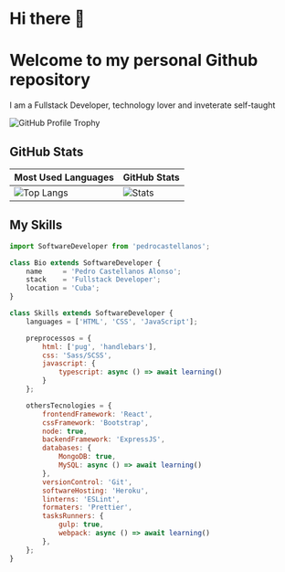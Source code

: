 # Hi there 👋
# Welcome to my personal Github repository

I am a Fullstack Developer, technology lover and inveterate self-taught

![GitHub Profile Trophy](https://github-profile-trophy.vercel.app/?username=pedrocastellanos&theme=darkhub&margin-w=45)

## GitHub Stats

| Most Used Languages | GitHub Stats |
| ------------------- | ------------ |
| ![Top Langs](https://github-readme-stats.vercel.app/api/top-langs/?username=pedrocastellanos&show_icons=true&hide_title=true&hide_border=true&bg_color=0d1117&text_color=f0f6fc&layout=compact) | ![Stats](https://github-readme-stats.vercel.app/api/?username=pedrocastellanos&show_icons=true&hide_title=true&hide_border=true&bg_color=0d1117&text_color=f0f6fc) |

## My Skills
```js
import SoftwareDeveloper from 'pedrocastellanos';

class Bio extends SoftwareDeveloper {
    name     = 'Pedro Castellanos Alonso';
    stack    = 'Fullstack Developer';
    location = 'Cuba';
}

class Skills extends SoftwareDeveloper {
    languages = ['HTML', 'CSS', 'JavaScript'];

    preprocessos = {
        html: ['pug', 'handlebars'],
        css: 'Sass/SCSS',
        javascript: {
            typescript: async () => await learning()
        }
    };

    othersTecnologies = {
        frontendFramework: 'React',
        cssFramework: 'Bootstrap',
        node: true,
        backendFramework: 'ExpressJS',
        databases: {
            MongoDB: true,
            MySQL: async () => await learning()
        },
        versionControl: 'Git',
        softwareHosting: 'Heroku',
        linterns: 'ESLint',
        formaters: 'Prettier',
        tasksRunners: {
            gulp: true,
            webpack: async () => await learning()
        },
    };
}
```

